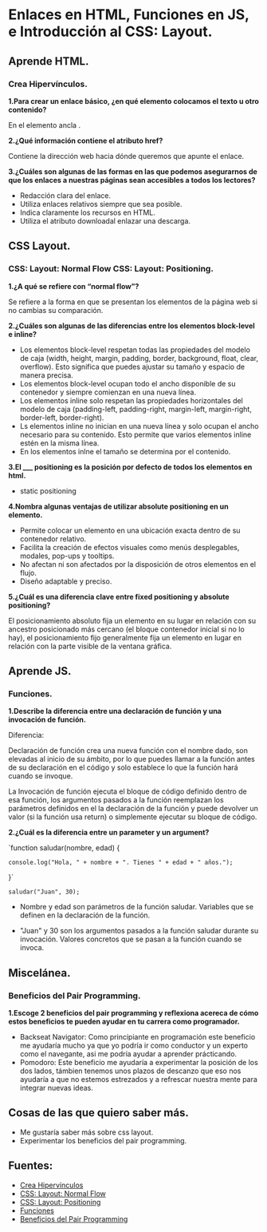 # Enlaces en HTML, Funciones en JS, e Introducción al CSS: Layout.

## Aprende HTML.

### Crea Hipervínculos.

**1.Para crear un enlace básico, ¿en qué elemento colocamos el texto u otro contenido?**

En el elemento ancla <a>.

**2.¿Qué información contiene el atributo href?**

Contiene la dirección web hacia dónde queremos que apunte el enlace.


**3.¿Cuáles son algunas de las formas en las que podemos asegurarnos de que los enlaces a nuestras páginas sean accesibles a todos los lectores?**

+ Redacción clara del enlace.
+ Utiliza enlaces relativos siempre que sea posible.
+ Indica claramente los recursos en HTML.
+ Utiliza el atributo downloadal enlazar una descarga.


## CSS Layout.

### CSS: Layout: Normal Flow CSS: Layout: Positioning.

**1.¿A qué se refiere con “normal flow”?**

Se refiere a la forma en que se presentan los elementos de la página web si no cambias su comparación.


**2.¿Cuáles son algunas de las diferencias entre los elementos block-level e inline?**

+ Los elementos block-level respetan todas las propiedades del modelo de caja (width, height, margin, padding, border, background, float, clear, overflow). Esto significa que puedes ajustar su tamaño y espacio de manera precisa.
+ Los elementos block-level ocupan todo el ancho disponible de su contenedor y siempre comienzan en una nueva línea.
+ Los elementos inline solo respetan las propiedades horizontales del modelo de caja (padding-left, padding-right, margin-left, margin-right, border-left, border-right).
+ Ls elementos inline no inician en una nueva línea y solo ocupan el ancho necesario para su contenido. Esto permite que varios elementos inline estén en la misma línea.
+ En los elementos inlne el tamaño se determina por el contenido.

**3.El ___ positioning es la posición por defecto de todos los elementos en html.**

+ static positioning

**4.Nombra algunas ventajas de utilizar absolute positioning en un elemento.**

+ Permite colocar un elemento en una ubicación exacta dentro de su contenedor relativo.
+ Facilita la creación de efectos visuales como menús desplegables, modales, pop-ups y tooltips.
+ No afectan ni son afectados por la disposición de otros elementos en el flujo.
+ Diseño adaptable y preciso.
  
**5.¿Cuál es una diferencia clave entre fixed positioning y absolute positioning?**

El posicionamiento absoluto fija un elemento en su lugar en relación con su ancestro posicionado más cercano (el bloque contenedor inicial si no lo hay), el posicionamiento fijo generalmente fija un elemento en lugar en relación con la parte visible de la ventana gráfica. 

## Aprende  JS.

### Funciones.

**1.Describe la diferencia entre una declaración de función y una invocación de función.**

Diferencia:

Declaración de función crea una nueva función con el nombre dado, son elevadas al inicio de su ámbito, por lo que puedes llamar a la función antes de su declaración en el código y solo establece lo que la función hará cuando se invoque.

La Invocación de función ejecuta el bloque de código definido dentro de esa función, los argumentos pasados a la función reemplazan los parámetros definidos en el la declaración de la función y puede devolver un valor (si la función usa return) o simplemente ejecutar su bloque de código.

**2.¿Cuál es la diferencia entre un parameter y un argument?**

`function saludar(nombre, edad) {
    
    console.log("Hola, " + nombre + ". Tienes " + edad + " años.");

}`

`saludar("Juan", 30);`

+ Nombre y edad son parámetros de la función saludar. Variables que se definen en la declaración de la función.

+ "Juan" y 30 son los argumentos pasados a la función saludar durante su invocación. Valores concretos que se pasan a la función cuando se invoca.


## Miscelánea.

### Beneficios del Pair Programming.

**1.Escoge 2 beneficios del pair programming y reflexiona acereca de cómo estos beneficios te pueden ayudar en tu carrera como programador.**

+ Backseat Navigator: Como principiante en programación este beneficio me ayudaría mucho ya que yo podría ir como conductor y un experto como el navegante, asi me podría ayudar a aprender prácticando.
+ Pomodoro: Este beneficio me ayudaría a experimentar la posición de los dos lados, támbien tenemos unos plazos de descanzo que eso nos ayudaría a que no estemos estrezados y a refrescar nuestra mente para integrar nuevas ideas.

## Cosas de las que quiero saber más.

+ Me gustaría saber más sobre css layout.
+ Experimentar los beneficios del pair programming.

## Fuentes:
+ [Crea Hipervínculos](https://developer.mozilla.org/es/docs/Learn/HTML/Introduction_to_HTML/Creating_hyperlinks)
+ [CSS: Layout: Normal Flow](https://developer.mozilla.org/es/docs/Learn/CSS/CSS_layout/Normal_Flow)
+ [CSS: Layout: Positioning](https://developer.mozilla.org/es/docs/Learn/CSS/CSS_layout/Positioning)
+ [Funciones](https://imoralescs.gitbooks.io/javascript/content/funciones.html)
+ [Beneficios del Pair Programming](https://apiumacademy.com/es/beneficios-pair-programming/)
